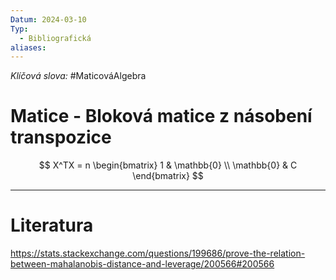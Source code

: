 ```yaml
---
Datum: 2024-03-10
Typ:
  - Bibliografická
aliases:
---
```

*Klíčová slova:* #MaticováAlgebra 
# Matice - Bloková matice z násobení transpozice
$$
X^TX = n
\begin{bmatrix}
1          & \mathbb{0} \\
\mathbb{0} & C
\end{bmatrix}
$$
- - -
# Literatura
https://stats.stackexchange.com/questions/199686/prove-the-relation-between-mahalanobis-distance-and-leverage/200566#200566
